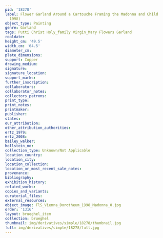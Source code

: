 ```yaml
---
pid: '18278'
label: Flower Garland Around a Cartouche Framing the Madonna and Child (Vienna, Dorotheum,
  1998)
object_type: Painting
genre: Garland
tags: Putti Christ Holy_family Virgin_Mary Flowers Garland
realdate: 
height_cm: '49.5'
width_cm: '64.5'
diameter_cm: 
plate_dimensions: 
support: Copper
drawing_medium: 
signature: 
signature_location: 
support_marks: 
further_inscription: 
collaborators: 
collaborator_notes: 
collectors_patrons: 
print_type: 
print_notes: 
printmaker: 
publisher: 
states: 
our_attribution: 
other_attribution_authorities: 
ertz_1979: 
ertz_2008: 
bailey_walker: 
hollstein_no: 
collection_type: Unknown/Not Applicable
location_country: 
location_city: 
location_collection: 
location_or_most_recent_sale_notes: 
provenance: 
bibliography: 
exhibition_history: 
related_works: 
copies_and_variants: 
curatorial_files: 
external_resources: 
object_image: FlS_Vienna_Dorotheum_1998_Madonna_0.jpg
order: '1316'
layout: brueghel_item
collection: brueghel
thumbnail: img/derivatives/simple/18278/thumbnail.jpg
full: img/derivatives/simple/18278/full.jpg
---
```


